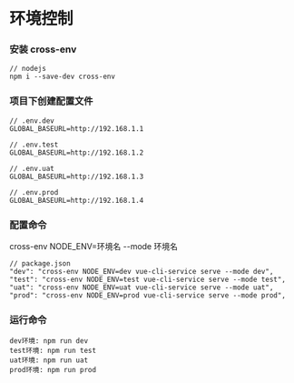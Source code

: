 # 环境控制

### 安装 cross-env

```
// nodejs
npm i --save-dev cross-env
```

### 项目下创建配置文件

```
// .env.dev
GLOBAL_BASEURL=http://192.168.1.1
```

```
// .env.test
GLOBAL_BASEURL=http://192.168.1.2
```

```
// .env.uat
GLOBAL_BASEURL=http://192.168.1.3
```

```
// .env.prod
GLOBAL_BASEURL=http://192.168.1.4
```

### 配置命令

cross-env NODE_ENV=环境名
--mode 环境名

```
// package.json
"dev": "cross-env NODE_ENV=dev vue-cli-service serve --mode dev",
"test": "cross-env NODE_ENV=test vue-cli-service serve --mode test",
"uat": "cross-env NODE_ENV=uat vue-cli-service serve --mode uat",
"prod": "cross-env NODE_ENV=prod vue-cli-service serve --mode prod",
```

### 运行命令

```
dev环境: npm run dev
test环境: npm run test
uat环境: npm run uat
prod环境: npm run prod
```
